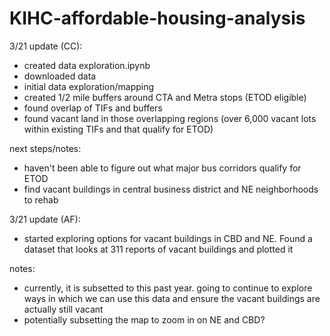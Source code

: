 # KIHC-affordable-housing-analysis
3/21 update (CC):
- created data exploration.ipynb
- downloaded data
- initial data exploration/mapping
- created 1/2 mile buffers around CTA and Metra stops (ETOD eligible)
- found overlap of TIFs and buffers
- found vacant land in those overlapping regions (over 6,000 vacant lots within existing TIFs and that qualify for ETOD)

next steps/notes:
- haven't been able to figure out what major bus corridors qualify for ETOD
- find vacant buildings in central business district and NE neighborhoods to rehab

3/21 update (AF):
- started exploring options for vacant buildings in CBD and NE. Found a dataset that looks at 311 reports of vacant buildings and plotted it
  
notes:
- currently, it is subsetted to this past year. going to continue to explore ways in which we can use this data and ensure the vacant buildings are actually still vacant
- potentially subsetting the map to zoom in on NE and CBD?
